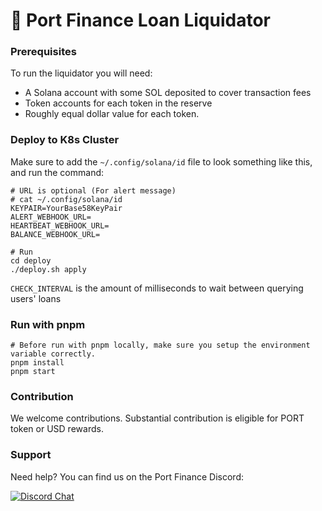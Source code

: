 # 💸 Port Finance Loan Liquidator

### Prerequisites

To run the liquidator you will need:

- A Solana account with some SOL deposited to cover transaction fees
- Token accounts for each token in the reserve
- Roughly equal dollar value for each token.

### Deploy to K8s Cluster

Make sure to add the `~/.config/solana/id` file to look something like this, and run the command:

```
# URL is optional (For alert message)
# cat ~/.config/solana/id
KEYPAIR=YourBase58KeyPair
ALERT_WEBHOOK_URL=
HEARTBEAT_WEBHOOK_URL=
BALANCE_WEBHOOK_URL=

# Run
cd deploy
./deploy.sh apply
```

`CHECK_INTERVAL` is the amount of milliseconds to wait between querying users' loans

### Run with pnpm

```
# Before run with pnpm locally, make sure you setup the environment variable correctly.
pnpm install
pnpm start
```

### Contribution

We welcome contributions. Substantial contribution is eligible for PORT token or USD rewards.

### Support

Need help? You can find us on the Port Finance Discord:

[![Discord Chat](https://img.shields.io/discord/842990920081473586?color=blueviolet)](https://discord.gg/Yky8ZwdEN2)
